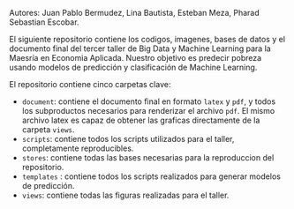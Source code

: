 Autores: Juan Pablo Bermudez, Lina Bautista, Esteban Meza, Pharad Sebastian Escobar.

El siguiente repositorio contiene los codigos, imagenes, bases de datos y el documento final del tercer taller de Big Data y Machine Learning para la Maesría en Economia Aplicada. Nuestro objetivo es predecir pobreza usando modelos de predicción y clasificación de Machine Learning.

El repositorio contiene cinco carpetas clave:

- `document`: contiene el documento final en formato `latex` y `pdf`, y todos los subproductos necesarios para renderizar el archivo `pdf`. El mismo archivo latex es capaz de obtener las graficas directamente de la carpeta `views`.
- `scripts`: contiene todos los scripts utilizados para el taller, completamente reproducibles.
- `stores`: contiene todas las bases necesarias para la reproduccion del repositorio.
- `templates` : contiene todos los scripts realizados para generar modelos de predicción.
- `views`: contiene todas las figuras realizadas para el taller.
